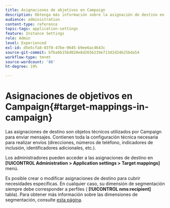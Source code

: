 ```yaml
---
title: Asignaciones de objetivos en Campaign
description: Obtenga más información sobre la asignación de destino en Campaign Standard
audience: administration
content-type: reference
topic-tags: application-settings
feature: Instance Settings
role: Admin
level: Experienced
exl-id: d5e5cfa8-03f0-47be-9645-b9ee6ac4643c
source-git-commit: bfba6b156d020e8d2656239e713d2d24625bda54
workflow-type: tm+mt
source-wordcount: '86'
ht-degree: 19%

---
```


# Asignaciones de objetivos en Campaign{#target-mappings-in-campaign}

Las asignaciones de destino son objetos técnicos utilizados por Campaign para enviar mensajes. Contienen toda la configuración técnica necesaria para realizar envíos (direcciones, números de teléfono, indicadores de inclusión, identificadores adicionales, etc.).

Los administradores pueden acceder a las asignaciones de destino en **[!UICONTROL Administration > Application settings > Target mappings]** menú.

Es posible crear o modificar asignaciones de destino para cubrir necesidades específicas. En cualquier caso, su dimensión de segmentación siempre debe corresponder a perfiles ( **[!UICONTROL nms:recipient]** tabla). Para obtener más información sobre las dimensiones de segmentación, consulte [esta página](../../automating/using/query.md#targeting-dimensions-and-resources).
